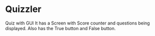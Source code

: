 # Quizzler
Quiz with GUI
It has a Screen with Score counter and questions being displayed. Also has the True button and False button.
